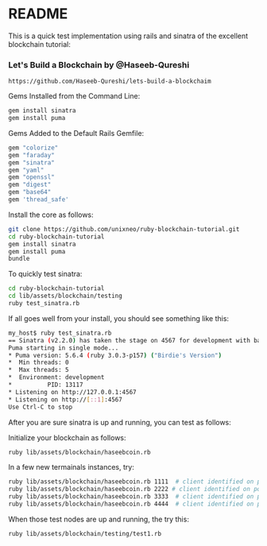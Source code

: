# README

This is a quick test implementation using rails and sinatra of the excellent blockchain tutorial:

### Let's Build a Blockchain by @Haseeb-Qureshi

```
https://github.com/Haseeb-Qureshi/lets-build-a-blockchaim
```


Gems Installed from the Command Line:

```bash
gem install sinatra
gem install puma
```

Gems Added to the Default Rails Gemfile:

```ruby
gem "colorize"
gem "faraday"
gem "sinatra"
gem "yaml"
gem "openssl"
gem "digest"
gem "base64"
gem 'thread_safe'
```

Install the core as follows:

```bash
git clone https://github.com/unixneo/ruby-blockchain-tutorial.git
cd ruby-blockchain-tutorial
gem install sinatra
gem install puma
bundle
```

To quickly test sinatra:

```bash
cd ruby-blockchain-tutorial
cd lib/assets/blockchain/testing
ruby test_sinatra.rb
```

If all goes well from your  install, you should see something like this:

```bash
my_host$ ruby test_sinatra.rb
== Sinatra (v2.2.0) has taken the stage on 4567 for development with backup from Puma
Puma starting in single mode...
* Puma version: 5.6.4 (ruby 3.0.3-p157) ("Birdie's Version")
*  Min threads: 0
*  Max threads: 5
*  Environment: development
*          PID: 13117
* Listening on http://127.0.0.1:4567
* Listening on http://[::1]:4567
Use Ctrl-C to stop
```

After you are sure sinatra is up and running, you can test as follows:

Initialize your blockchain as follows:

```bash
ruby lib/assets/blockchain/haseebcoin.rb
```

In a few new termainals instances, try:

```bash
ruby lib/assets/blockchain/haseebcoin.rb 1111  # client identified on port 1111
ruby lib/assets/blockchain/haseebcoin.rb 2222 # client identified on port 2222
ruby lib/assets/blockchain/haseebcoin.rb 3333  # client identified on port 3333
ruby lib/assets/blockchain/haseebcoin.rb 4444  # client identified on port 4444
```

When those test nodes are up and running, the try this:

```bash
ruby lib/assets/blockchain/testing/test1.rb
```